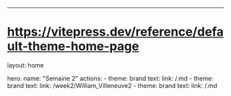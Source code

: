 ---
# https://vitepress.dev/reference/default-theme-home-page
layout: home

hero:
  name: "Semaine 2"
  actions:
    - theme: brand
      text: <nom1>
      link: /<nom1>.md
    - theme: brand
      text: <William Villeneuve>
      link: /week2/William_Villeneuve2
    - theme: brand
      text: <nom3>
      link: /<nom3>.md

